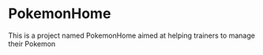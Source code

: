 # PokemonHome
This is a project named PokemonHome aimed at helping trainers to manage their Pokemon
